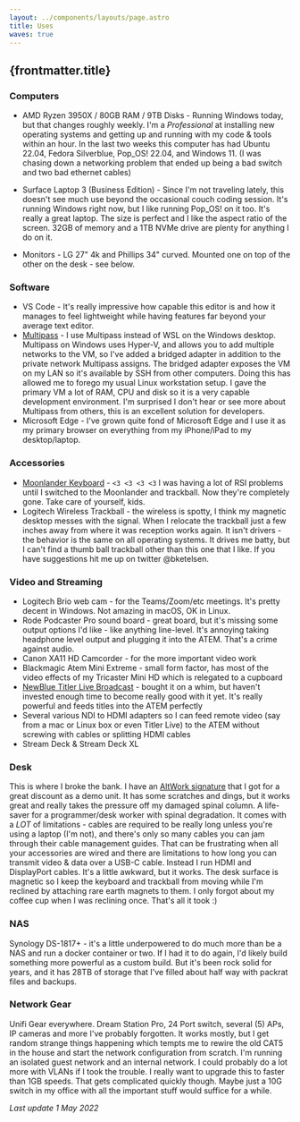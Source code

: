 ```yaml
---
layout: ../components/layouts/page.astro
title: Uses
waves: true
---
```



## {frontmatter.title}


### Computers

- AMD Ryzen 3950X / 80GB RAM / 9TB Disks - Running Windows today, but that changes roughly weekly. I'm a _Professional_ at installing new operating systems and getting up and running with my code & tools within an hour. In the last two weeks this computer has had Ubuntu 22.04, Fedora Silverblue, Pop_OS! 22.04, and Windows 11. (I was chasing down a networking problem that ended up being a bad switch and two bad ethernet cables)

- Surface Laptop 3 (Business Edition) - Since I'm not traveling lately, this doesn't see much use beyond the occasional couch coding session. It's running Windows right now, but I like running Pop_OS! on it too. It's really a great laptop. The size is perfect and I like the aspect ratio of the screen. 32GB of memory and a 1TB NVMe drive are plenty for anything I do on it.

- Monitors - LG 27" 4k and Phillips 34" curved. Mounted one on top of the other on the desk - see below.

### Software

- VS Code - It's really impressive how capable this editor is and how it manages to feel lightweight while having features far beyond your average text editor.
- [Multipass](https://multipass.run) - I use Multipass instead of WSL on the Windows desktop. Multipass on Windows uses Hyper-V, and allows you to add multiple networks to the VM, so I've added a bridged adapter in addition to the private network Multipass assigns. The bridged adapter exposes the VM on my LAN so it's available by SSH from other computers. Doing this has allowed me to forego my usual Linux workstation setup. I gave the primary VM a lot of RAM, CPU and disk so it is a very capable development environment. I'm surprised I don't hear or see more about Multipass from others, this is an excellent solution for developers.
- Microsoft Edge - I've grown quite fond of Microsoft Edge and I use it as my primary browser on everything from my iPhone/iPad to my desktop/laptop.

### Accessories

- [Moonlander Keyboard](https://www.zsa.io/moonlander/) - `<3 <3 <3 <3` I was having a lot of RSI problems until I switched to the Moonlander and trackball. Now they're completely gone. Take care of yourself, kids.
- Logitech Wireless Trackball - the wireless is spotty, I think my magnetic desktop messes with the signal. When I relocate the trackball just a few inches away from where it was reception works again. It isn't drivers - the behavior is the same on all operating systems. It drives me batty, but I can't find a thumb ball trackball other than this one that I like. If you have suggestions hit me up on twitter @bketelsen.

### Video and Streaming

- Logitech Brio web cam - for the Teams/Zoom/etc meetings. It's pretty decent in Windows. Not amazing in macOS, OK in Linux.
- Rode Podcaster Pro sound board - great board, but it's missing some output options I'd like - like anything line-level. It's annoying taking headphone level output and plugging it into the ATEM. That's a crime against audio.
- Canon XA11 HD Camcorder - for the more important video work
- Blackmagic Atem Mini Extreme - small form factor, has most of the video effects of my Tricaster Mini HD which is relegated to a cupboard
- [NewBlue Titler Live Broadcast](https://newbluefx.com/products/titler-live/broadcast/) - bought it on a whim, but haven't invested enough time to become really good with it yet. It's really powerful and feeds titles into the ATEM perfectly
- Several various NDI to HDMI adapters so I can feed remote video (say from a mac or Linux box or even Titler Live) to the ATEM without screwing with cables or splitting HDMI cables
- Stream Deck & Stream Deck XL

### Desk

This is where I broke the bank. I have an [AltWork signature](https://altwork.com/products/altwork-signature-station) that I got for a great discount as a demo unit. It has some scratches and dings, but it works great and really takes the pressure off my damaged spinal column. A life-saver for a programmer/desk worker with spinal degradation. It comes with a _LOT_ of limitations - cables are required to be really long unless you're using a laptop (I'm not), and there's only so many cables you can jam through their cable management guides. That can be frustrating when all your accessories are wired and there are limitations to how long you can transmit video & data over a USB-C cable. Instead I run HDMI and DisplayPort cables. It's a little awkward, but it works. The desk surface is magnetic so I keep the keyboard and trackball from moving while I'm reclined by attaching rare earth magnets to them. I only forgot about my coffee cup when I was reclining once. That's all it took :)

### NAS

Synology DS-1817+ - it's a little underpowered to do much more than be a NAS and run a docker container or two. If I had it to do again, I'd likely build something more powerful as a custom build. But it's been rock solid for years, and it has 28TB of storage that I've filled about half way with packrat files and backups.

### Network Gear

Unifi Gear everywhere. Dream Station Pro, 24 Port switch, several (5) APs, IP cameras and more I've probably forgotten. It works mostly, but I get random strange things happening which tempts me to rewire the old CAT5 in the house and start the network configuration from scratch. I'm running an isolated guest network and an internal network. I could probably do a lot more with VLANs if I took the trouble. I really want to upgrade this to faster than 1GB speeds. That gets complicated quickly though. Maybe just a 10G switch in my office with all the important stuff would suffice for a while.

*Last update 1 May 2022*
